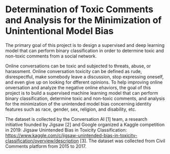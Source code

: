 # Determination of Toxic Comments and Analysis for the Minimization of Unintentional Model Bias
The primary goal of this project is to design a supervised and deep learning model that can perform binary classification in order to determine toxic and non-toxic comments from a social network.

Online conversations can be toxic and subjected to threats, abuse, or harassment. Online conversation toxicity can be defined as rude, disrespectful, make somebody leave a discussion, stop expressing oneself, and even give up on looking for dfferent opinions. To help improving online onversation and analyze the negative online ehaviors, the goal of this project is to build a supervised machine learning model that can perform binary classification, determine toxic and non-toxic comments, and analysis for the minimization of the unintended model bias concerning identity features such as race, gender, sex, religion, and disability, etc.

The dataset is collected by the Conversation AI [1] team, a research initiative founded by Jigsaw [2] and Google organized a Kaggle competition in 2019: Jigsaw Unintended Bias in Toxicity Classification: https://www.kaggle.com/c/jigsaw-unintended-bias-in-toxicity-classification/overview/description [3]. The dataset was collected from Civil Comments platform from 2015 to 2017.
